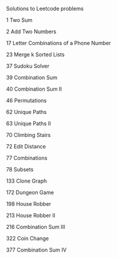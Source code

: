 Solutions to Leetcode problems

1   Two Sum

2   Add Two Numbers

17  Letter Combinations of a Phone Number

23  Merge k Sorted Lists

37  Sudoku Solver

39  Combination Sum

40  Combination Sum II

46  Permutations

62  Unique Paths

63  Unique Paths II

70  Climbing Stairs

72  Edit Distance

77  Combinations

78  Subsets

133 Clone Graph

172 Dungeon Game

198 House Robber

213 House Robber II

216 Combination Sum III

322 Coin Change

377 Combination Sum IV
